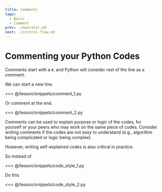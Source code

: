 ```yaml
---
title: Comments
tags:
  - Basic
  - Comment
prev: ./operator.md
next: ./control-flow.md
---
```


# Commenting your Python Codes

<TagLinks />

Comments start with a `#`, and Python will consider rest of the line as a comment.

We can start a new line.

<<< @/lesson/snippets/comment_1.py

Or comment at the end.

<<< @/lesson/snippets/comment_2.py

Comments can be used to explain purpose or logic of the codes, for yourself or your peers who may work on the same piece of codes.
Consider writing comments if the codes are not easy to understand (e.g., algorithm being complicated or logic being complex).

However, writing self-explained codes is also critical in practice.

So instead of

<<< @/lesson/snippets/code_style_1.py

Do this

<<< @/lesson/snippets/code_style_2.py
